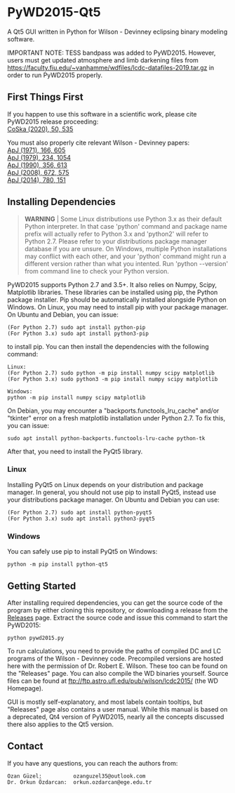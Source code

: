 # PyWD2015-Qt5
A Qt5 GUI written in Python for Wilson - Devinney eclipsing binary modeling software.

IMPORTANT NOTE: TESS bandpass was added to PyWD2015. However, users must get updated atmosphere and limb darkening files from https://faculty.fiu.edu/~vanhamme/wdfiles/lcdc-datafiles-2019.tar.gz in order to run PyWD2015 properly.

## First Things First
If you happen to use this software in a scientific work, please cite PyWD2015 release proceeding:  
[CoSka (2020), 50, 535](https://ui.adsabs.harvard.edu/abs/2020CoSka..50..535G/abstract)  

You must also properly cite relevant Wilson - Devinney papers:  
[ApJ (1971), 166, 605](https://ui.adsabs.harvard.edu/abs/1971ApJ...166..605W/abstract)  
[ApJ (1979), 234, 1054](https://ui.adsabs.harvard.edu/abs/1979ApJ...234.1054W/abstract)  
[ApJ (1990), 356, 613](https://ui.adsabs.harvard.edu/abs/1990ApJ...356..613W/abstract)  
[ApJ (2008), 672, 575](https://ui.adsabs.harvard.edu/abs/2008ApJ...672..575W/abstract)  
[ApJ (2014), 780, 151](https://ui.adsabs.harvard.edu/abs/2014ApJ...780..151W/abstract)

## Installing Dependencies

> **WARNING** | Some Linux distributions use Python 3.x as their default Python interpreter. In that case 'python' command and package name prefix will actually refer to Python 3.x and 'python2' will refer to Python 2.7. Please refer to your distributions package manager database if you are unsure. On Windows, multiple Python installations may conflict with each other, and your 'python' command might run a different version rather than what you intented. Run 'python --version' from command line to check your Python version. 

PyWD2015 supports Python 2.7 and 3.5+. It also relies on Numpy, Scipy, Matplotlib libraries. These libraries can be installed using pip, the Python package installer. Pip should be automatically installed alongside Python on Windows. On Linux, you may need to install pip with your package manager. On Ubuntu and Debian, you can issue:

```shell
(For Python 2.7) sudo apt install python-pip
(For Python 3.x) sudo apt install python3-pip
```   

to install pip. You can then install the dependencies with the following command:  

```shell
Linux: 
(For Python 2.7) sudo python -m pip install numpy scipy matplotlib
(For Python 3.x) sudo python3 -m pip install numpy scipy matplotlib

Windows:
python -m pip install numpy scipy matplotlib
```

On Debian, you may encounter a "backports.functools_lru_cache" and/or "tkinter" error on a fresh matplotlib installation under Python 2.7. To fix this, you can issue:  

```shell
sudo apt install python-backports.functools-lru-cache python-tk
```  

After that, you need to install the PyQt5 library.

### Linux
Installing PyQt5 on Linux depends on your distribution and package manager. In general, you should not use pip to install PyQt5, instead use your distributions package manager. On Ubuntu and Debian you can use:  

```shell
(For Python 2.7) sudo apt install python-pyqt5
(For Python 3.x) sudo apt install python3-pyqt5
```  

### Windows
You can safely use pip to install PyQt5 on Windows:  

```shell
python -m pip install python-qt5
```  

## Getting Started

After installing required dependencies, you can get the source code of the program by either cloning this repository, or downloading a release from the [Releases](https://github.com/Varnani/pywd2015-qt5/releases) page. Extract the source code and issue this command to start the PyWD2015:

```shell
python pywd2015.py
```

To run calculations, you need to provide the paths of compiled DC and LC programs of the Wilson - Devinney code. Precompiled versions are hosted here with the permission of Dr. Robert E. Wilson. These too can be found on the "Releases" page. You can also compile the WD binaries yourself. Source files can be found at ftp://ftp.astro.ufl.edu/pub/wilson/lcdc2015/ (the WD Homepage).

GUI is mostly self-explanatory, and most labels contain tooltips, but "Releases" page also contains a user manual. While this manual is based on a deprecated, Qt4 version of PyWD2015, nearly all the concepts discussed there also applies to the Qt5 version.

## Contact

If you have any questions, you can reach the authors from:

```
Ozan Güzel:          ozanguzel35@outlook.com  
Dr. Orkun Özdarcan:  orkun.ozdarcan@ege.edu.tr
``` 
